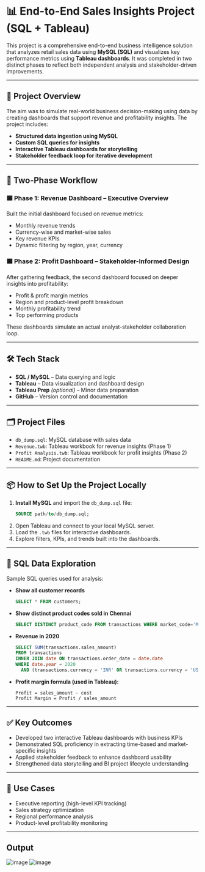 
# 📊 End-to-End Sales Insights Project (SQL + Tableau)

This project is a comprehensive end-to-end business intelligence solution that analyzes retail sales data using **MySQL (SQL)** and visualizes key performance metrics using **Tableau dashboards**. It was completed in two distinct phases to reflect both independent analysis and stakeholder-driven improvements.

---

## 🚀 Project Overview

The aim was to simulate real-world business decision-making using data by creating dashboards that support revenue and profitability insights. The project includes:

- **Structured data ingestion using MySQL**
- **Custom SQL queries for insights**
- **Interactive Tableau dashboards for storytelling**
- **Stakeholder feedback loop for iterative development**

---

## 🔄 Two-Phase Workflow

### 🟦 Phase 1: Revenue Dashboard – Executive Overview

Built the initial dashboard focused on revenue metrics:

- Monthly revenue trends
- Currency-wise and market-wise sales
- Key revenue KPIs
- Dynamic filtering by region, year, currency

### 🟧 Phase 2: Profit Dashboard – Stakeholder-Informed Design

After gathering feedback, the second dashboard focused on deeper insights into profitability:

- Profit & profit margin metrics
- Region and product-level profit breakdown
- Monthly profitability trend
- Top performing products

These dashboards simulate an actual analyst-stakeholder collaboration loop.

---

## 🛠️ Tech Stack

- **SQL / MySQL** – Data querying and logic
- **Tableau** – Data visualization and dashboard design
- **Tableau Prep** *(optional)* – Minor data preparation
- **GitHub** – Version control and documentation

---

## 🗂️ Project Files

- `db_dump.sql`: MySQL database with sales data
- `Revenue.twb`: Tableau workbook for revenue insights (Phase 1)
- `Profit Analysis.twb`: Tableau workbook for profit insights (Phase 2)
- `README.md`: Project documentation

---

## 📦 How to Set Up the Project Locally

1. **Install MySQL** and import the `db_dump.sql` file:
    ```sql
    SOURCE path/to/db_dump.sql;
    ```
2. Open Tableau and connect to your local MySQL server.
3. Load the `.twb` files for interactive dashboards.
4. Explore filters, KPIs, and trends built into the dashboards.

---

## 🧠 SQL Data Exploration

Sample SQL queries used for analysis:

- **Show all customer records**
    ```sql
    SELECT * FROM customers;
    ```

- **Show distinct product codes sold in Chennai**
    ```sql
    SELECT DISTINCT product_code FROM transactions WHERE market_code='Mark001';
    ```

- **Revenue in 2020**
    ```sql
    SELECT SUM(transactions.sales_amount)
    FROM transactions
    INNER JOIN date ON transactions.order_date = date.date
    WHERE date.year = 2020
      AND (transactions.currency = 'INR' OR transactions.currency = 'USD');
    ```

- **Profit margin formula (used in Tableau):**
    ```
    Profit = sales_amount - cost
    Profit Margin = Profit / sales_amount
    ```

---

## ✅ Key Outcomes

- Developed two interactive Tableau dashboards with business KPIs
- Demonstrated SQL proficiency in extracting time-based and market-specific insights
- Applied stakeholder feedback to enhance dashboard usability
- Strengthened data storytelling and BI project lifecycle understanding

---

## 💼 Use Cases

- Executive reporting (high-level KPI tracking)
- Sales strategy optimization
- Regional performance analysis
- Product-level profitability monitoring

---
## Output
![image](https://github.com/user-attachments/assets/4909a332-f11e-417c-8d9c-5ebd627b447c)
![image](https://github.com/user-attachments/assets/27ba2794-b58d-4645-bd2f-e5a31072db40)


